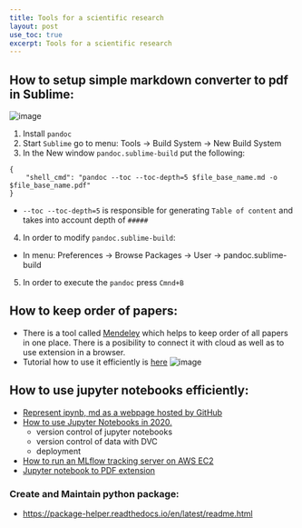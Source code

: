 ```yaml
---
title: Tools for a scientific research
layout: post
use_toc: true
excerpt: Tools for a scientific research
---
```


## How to setup simple markdown converter to pdf in Sublime:
![image](https://user-images.githubusercontent.com/13698885/78026067-5a27d700-735b-11ea-92b5-fe19884636e6.png)

1. Install `pandoc`
2. Start `Sublime` go to menu: Tools -> Build System -> New Build System 
3. In the New window `pandoc.sublime-build` put the following:
```
{
	"shell_cmd": "pandoc --toc --toc-depth=5 $file_base_name.md -o  $file_base_name.pdf"
}
```
  - `--toc --toc-depth=5` is responsible for generating `Table of content` and takes into account depth of `#####`
4. In order to modify `pandoc.sublime-build`:
  - In menu: Preferences -> Browse Packages -> User -> pandoc.sublime-build
5. In order to execute the `pandoc` press `Cmnd+B` 

## How to keep order of papers:
- There is a tool called [Mendeley](https://www.mendeley.com/newsfeed) which helps to keep order of all papers in one place. There is a posibility to connect it with cloud as well as to use extension in a browser. 
- Tutorial how to use it efficiently is [here](https://www.youtube.com/watch?v=pxgwBZMGq8k)
![image](https://user-images.githubusercontent.com/13698885/79067231-2edbab00-7cbe-11ea-9f67-76697bc30874.png)

## How to use jupyter notebooks efficiently:
- [Represent ipynb, md as a webpage hosted by GitHub](https://fastpages.fast.ai/fastpages/jupyter/2020/02/21/introducing-fastpages.html)
- [How to use Jupyter Notebooks in 2020.](https://ljvmiranda921.github.io/notebook/2020/03/16/jupyter-notebooks-in-2020-part-2/)
	* version control of jupyter notebooks
	* version control of data with DVC
	* deployment
- [How to run an MLflow tracking server on AWS EC2](https://medium.com/@alexanderneshitov/how-to-run-an-mlflow-tracking-server-on-aws-ec2-d7afd0ac8008)
- [Jupyter notebook to PDF extension](https://github.com/betatim/notebook-as-pdf)

### Create and Maintain python package:
- https://package-helper.readthedocs.io/en/latest/readme.html
